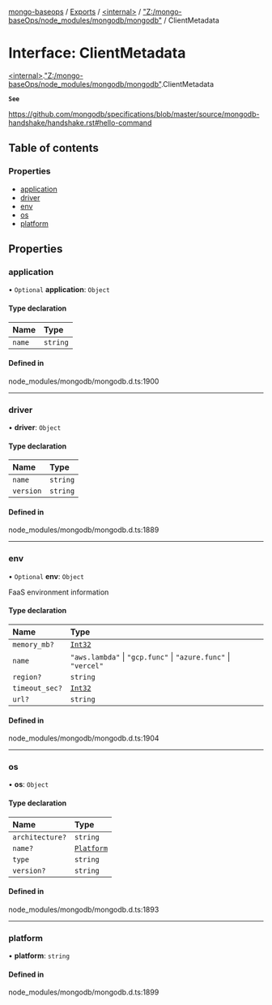 [mongo-baseops](../README.md) / [Exports](../modules.md) / [\<internal\>](../modules/internal_.md) / ["Z:/mongo-baseOps/node\_modules/mongodb/mongodb"](../modules/internal_._Z__mongo_baseOps_node_modules_mongodb_mongodb_.md) / ClientMetadata

# Interface: ClientMetadata

[\<internal\>](../modules/internal_.md).["Z:/mongo-baseOps/node\_modules/mongodb/mongodb"](../modules/internal_._Z__mongo_baseOps_node_modules_mongodb_mongodb_.md).ClientMetadata

**`See`**

https://github.com/mongodb/specifications/blob/master/source/mongodb-handshake/handshake.rst#hello-command

## Table of contents

### Properties

- [application](internal_._Z__mongo_baseOps_node_modules_mongodb_mongodb_.ClientMetadata.md#application)
- [driver](internal_._Z__mongo_baseOps_node_modules_mongodb_mongodb_.ClientMetadata.md#driver)
- [env](internal_._Z__mongo_baseOps_node_modules_mongodb_mongodb_.ClientMetadata.md#env)
- [os](internal_._Z__mongo_baseOps_node_modules_mongodb_mongodb_.ClientMetadata.md#os)
- [platform](internal_._Z__mongo_baseOps_node_modules_mongodb_mongodb_.ClientMetadata.md#platform)

## Properties

### application

• `Optional` **application**: `Object`

#### Type declaration

| Name | Type |
| :------ | :------ |
| `name` | `string` |

#### Defined in

node_modules/mongodb/mongodb.d.ts:1900

___

### driver

• **driver**: `Object`

#### Type declaration

| Name | Type |
| :------ | :------ |
| `name` | `string` |
| `version` | `string` |

#### Defined in

node_modules/mongodb/mongodb.d.ts:1889

___

### env

• `Optional` **env**: `Object`

FaaS environment information

#### Type declaration

| Name | Type |
| :------ | :------ |
| `memory_mb?` | [`Int32`](../classes/internal_._Z__mongo_baseOps_node_modules_mongodb_mongodb_.BSON.Int32.md) |
| `name` | ``"aws.lambda"`` \| ``"gcp.func"`` \| ``"azure.func"`` \| ``"vercel"`` |
| `region?` | `string` |
| `timeout_sec?` | [`Int32`](../classes/internal_._Z__mongo_baseOps_node_modules_mongodb_mongodb_.BSON.Int32.md) |
| `url?` | `string` |

#### Defined in

node_modules/mongodb/mongodb.d.ts:1904

___

### os

• **os**: `Object`

#### Type declaration

| Name | Type |
| :------ | :------ |
| `architecture?` | `string` |
| `name?` | [`Platform`](../modules/internal_.md#platform) |
| `type` | `string` |
| `version?` | `string` |

#### Defined in

node_modules/mongodb/mongodb.d.ts:1893

___

### platform

• **platform**: `string`

#### Defined in

node_modules/mongodb/mongodb.d.ts:1899
